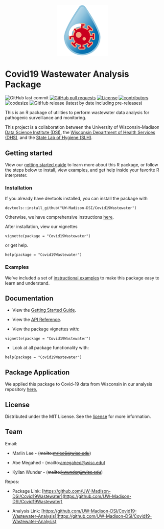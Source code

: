 <p align="center">
	<div align="center">
		<img src="./docs/images/covid-droplet.svg" alt="Logo" style="width:33%">
	</div>
</p>

# Covid19 Wastewater Analysis Package

![GitHub last commit](https://img.shields.io/github/last-commit/UW-Madison-DSI/Covid19Wastewater)
[![GitHub pull requests](https://img.shields.io/github/issues-pr/UW-Madison-DSI/Covid19Wastewater)](https://github.com/UW-Madison-DSI/Covid19Wastewater/pulls)
[![License](https://img.shields.io/badge/license-MIT-green)](./LICENSE.md)
[![contributors](https://img.shields.io/github/contributors/UW-Madison-DSI/Covid19Wastewater)](https://github.com/UW-Madison-DSI/Covid19Wastewater/graphs/contributors)
![codesize](https://img.shields.io/github/languages/code-size/UW-Madison-DSI/Covid19Wastewater)
![GitHub release (latest by date including pre-releases)](https://img.shields.io/github/v/release/UW-Madison-DSI/Covid19Wastewater?include_prereleases)

This is an R package of utilities to perform wastewater data analysis for pathogenic surveillance and monitoring. 

This project is a collaboration between the University of Wisconsin-Madison [Data Science Institute (DSI)](https://datascience.wisc.edu), the [Wisconsin Department of Health Services (DHS)](https://www.dhs.wisconsin.gov/covid-19/wastewater.htm), and the [State Lab of Hygiene (SLH)](https://www.slh.wisc.edu/environmental/covid-19-wastewater/).

## Getting started

View our [getting started guide](https://github.com/UW-Madison-DSI/Covid19Wastewater/blob/main/docs/getting-started/Starting_Guide.md) to learn more about this R package, or follow the steps below to install, view examples, and get help inside your favorite R interpreter. 

### Installation

If you already have devtools installed, you can install the package with
```
devtools::install_github("UW-Madison-DSI/Covid19Wastewater")
```
Otherwise, we have comprehensive instructions [here](https://github.com/UW-Madison-DSI/Covid19Wastewater/blob/main/docs/r-studio/installing-packages.md).

After installation, view our vignettes 
```
vignette(package = "Covid19Wastewater")
```

or get help.
```
help(package = "Covid19Wastewater")
```


### Examples
We've included a set of [instructional examples](https://github.com/UW-Madison-DSI/Covid19Wastewater/blob/main/examples/README.md) to make this package easy to learn and understand.

## Documentation
 
- View the [Getting Started Guide](https://github.com/UW-Madison-DSI/Covid19Wastewater/blob/main/docs/getting-started/Starting_Guide.md).

- View the [API Reference](https://github.com/UW-Madison-DSI/Covid19Wastewater/blob/main/docs/api/api.md).

- View the package vignettes with:

```
vignette(package = "Covid19Wastewater")
```

- Look at all package functionality with:

```
help(package = "Covid19Wastewater")
```

## Package Application 

We applied this package to Covid-19 data from Wisconsin in our analysis repository [here.](https://github.com/UW-Madison-DSI/Covid19-Wastewater-Analysis)

<!-- LICENSE -->
## License

Distributed under the MIT License. See the [license](https://github.com/UW-Madison-DSI/Covid19Wastewater/blob/main/LICENSE) for more information.

<!-- Contact -->
## Team
Email:
- Marlin Lee - (~~mailto:mrlee6@wisc.edu~~)

- Abe Megahed - (mailto:amegahed@wisc.edu)

- Kyllan Wunder - (~~mailto:kwunder@wisc.edu~~)

Repos:
- Package Link: [https://github.com/UW-Madison-DSI/Covid19Wastewater](https://github.com/UW-Madison-DSI/Covid19Wastewater)

- Analysis Link: [https://github.com/UW-Madison-DSI/Covid19-Wastewater-Analysis](https://github.com/UW-Madison-DSI/Covid19-Wastewater-Analysis)
